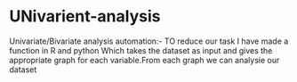 # UNivarient-analysis

Univariate/Bivariate analysis automation:-
TO  reduce our task I have made a function in R and python Which takes the dataset as input and gives the appropriate graph for each variable.From each graph we can analysie our dataset
